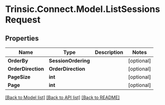 # Trinsic.Connect.Model.ListSessionsRequest

## Properties

Name | Type | Description | Notes
------------ | ------------- | ------------- | -------------
**OrderBy** | **SessionOrdering** |  | [optional] 
**OrderDirection** | **OrderDirection** |  | [optional] 
**PageSize** | **int** |  | [optional] 
**Page** | **int** |  | [optional] 

[[Back to Model list]](../README.md#documentation-for-models) [[Back to API list]](../README.md#documentation-for-api-endpoints) [[Back to README]](../README.md)

